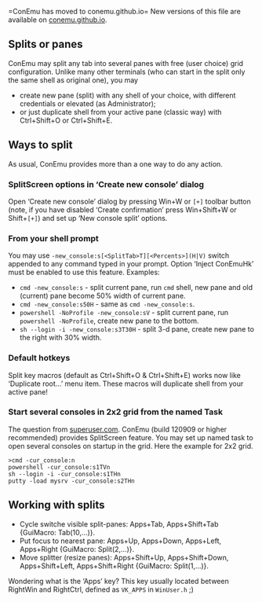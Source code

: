 ﻿=ConEmu has moved to conemu.github.io=
New versions of this file are available on [conemu.github.io](http://conemu.github.io/en/SplitScreen.html).

## Splits or panes ##
ConEmu may split any tab into several panes with free (user choice) grid configuration.
Unlike many other terminals (who can start in the split only the same shell as original one), you may
  * create new pane (split) with any shell of your choice, with different credentials or elevated (as Administrator);
  * or just duplicate shell from your active pane (classic way) with Ctrl+Shift+O or Ctrl+Shift+E.

## Ways to split ##
As usual, ConEmu provides more than a one way to do any action.

### SplitScreen options in ‘Create new console’ dialog ###
Open ‘Create new console’ dialog by pressing Win+W or `[+]` toolbar button
(note, if you have disabled ‘Create confirmation’ press Win+Shift+W or Shift+`[+]`)
and set up ‘New console split’ options.

### From your shell prompt ###
You may use `-new_console:s[<SplitTab>T][<Percents>](H|V)` switch appended to any command typed in your prompt.
Option ‘Inject ConEmuHk’ must be enabled to use this feature. Examples:
  * `cmd -new_console:s` - split current pane, run `cmd` shell, new pane and old (current) pane become 50% width of current pane.
  * `cmd -new_console:s50H` - same as `cmd -new_console:s`.
  * `powershell -NoProfile -new_console:sV` - split current pane, run `powershell -NoProfile`, create new pane to the bottom.
  * `sh --login -i -new_console:s3T30H` - split 3-d pane, create new pane to the right with 30% width.

### Default hotkeys ###
Split key macros (default as Ctrl+Shift+O & Ctrl+Shift+E) works now like ‘Duplicate root...’ menu item.
These macros will duplicate shell from your active pane!

### Start several consoles in 2x2 grid from the named Task ###
The question from [superuser.com](http://superuser.com/q/473807/139371).
ConEmu (build 120909 or higher recommended) provides SplitScreen feature.
You may set up named task to open several consoles on startup in the grid. Here the example for 2x2 grid.

```
>cmd -cur_console:n
powershell -cur_console:s1TVn
sh --login -i -cur_console:s1THn
putty -load mysrv -cur_console:s2THn
```


## Working with splits ##
  * Cycle switche visible split-panes: Apps+Tab, Apps+Shift+Tab {GuiMacro: Tab(10,...)}.
  * Put focus to nearest pane: Apps+Up, Apps+Down, Apps+Left, Apps+Right {GuiMacro: Split(2,...)}.
  * Move splitter (resize panes): Apps+Shift+Up, Apps+Shift+Down, Apps+Shift+Left, Apps+Shift+Right {GuiMacro: Split(1,...)}.

Wondering what is the ‘Apps’ key? This key usually located between RightWin and RightCtrl, defined as `VK_APPS` in `WinUser.h` ;)